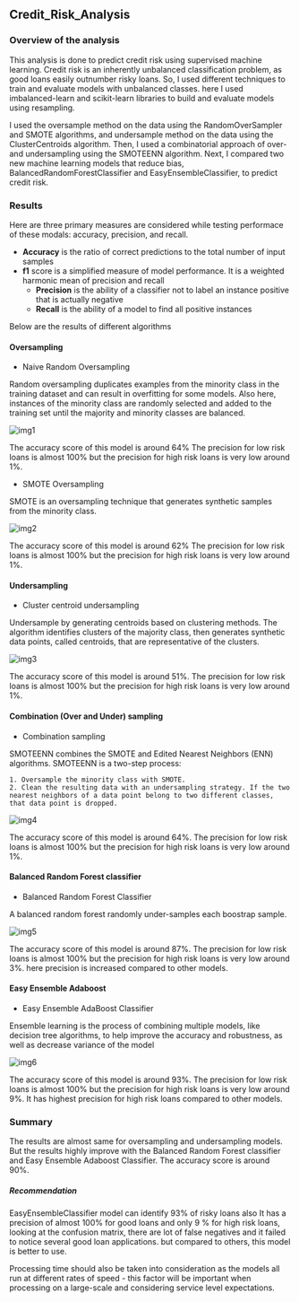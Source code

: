 ## Credit_Risk_Analysis

### Overview of the analysis
This analysis is done to predict credit risk using supervised machine learning. Credit risk is an inherently unbalanced classification problem, as good loans easily outnumber risky loans. So, I used different techniques to train and evaluate models with unbalanced classes. here I used imbalanced-learn and scikit-learn libraries to build and evaluate models using resampling. 

I used the oversample method on the data using the RandomOverSampler and SMOTE algorithms, and undersample method on the data using the ClusterCentroids algorithm. Then, I used a combinatorial approach of over- and undersampling using the SMOTEENN algorithm. Next, I compared two new machine learning models that reduce bias, BalancedRandomForestClassifier and EasyEnsembleClassifier, to predict credit risk. 

### Results

Here are three primary measures are considered while testing performace of these modals: accuracy, precision, and recall.

* **Accuracy** is the ratio of correct predictions to the total number of input samples
* **f1** score is a simplified measure of model performance. It is a weighted harmonic mean of precision and recall
	* **Precision** is the ability of a classifier not to label an instance positive that is actually negative
	* **Recall** is the ability of a model to find all positive instances

Below are the results of different algorithms

#### Oversampling

* Naive Random Oversampling

Random oversampling duplicates examples from the minority class in the training dataset and can result in overfitting for some models. Also here, instances of the minority class are randomly selected and added to the training set until the majority and minority classes are balanced.

![img1](https://github.com/nidhipandya/Credit_Risk_Analysis/blob/main/Resources/images/img1.PNG)

The accuracy score of this model is around 64%
The precision for low risk loans is almost 100% but the precision for high risk loans is very low around 1%.

* SMOTE Oversampling

SMOTE is an oversampling technique that generates synthetic samples from the minority class.

![img2](https://github.com/nidhipandya/Credit_Risk_Analysis/blob/main/Resources/images/img2.PNG)

The accuracy score of this model is around 62%
The precision for low risk loans is almost 100% but the precision for high risk loans is very low around 1%.

#### Undersampling

* Cluster centroid undersampling

Undersample by generating centroids based on clustering methods. The algorithm identifies clusters of the majority class, then generates synthetic data points, called centroids, that are representative of the clusters.

![img3](https://github.com/nidhipandya/Credit_Risk_Analysis/blob/main/Resources/images/img3.PNG)

The accuracy score of this model is around 51%.
The precision for low risk loans is almost 100% but the precision for high risk loans is very low around 1%.

#### Combination (Over and Under) sampling

* Combination sampling

SMOTEENN combines the SMOTE and Edited Nearest Neighbors (ENN) algorithms. SMOTEENN is a two-step process:

	1. Oversample the minority class with SMOTE.
	2. Clean the resulting data with an undersampling strategy. If the two nearest neighbors of a data point belong to two different classes, that data point is dropped.

![img4](https://github.com/nidhipandya/Credit_Risk_Analysis/blob/main/Resources/images/img4.PNG)

The accuracy score of this model is around 64%.
The precision for low risk loans is almost 100% but the precision for high risk loans is very low around 1%.

#### Balanced Random Forest classifier

* Balanced Random Forest Classifier

A balanced random forest randomly under-samples each boostrap sample.

![img5](https://github.com/nidhipandya/Credit_Risk_Analysis/blob/main/Resources/images/img5.PNG)

The accuracy score of this model is around 87%.
The precision for low risk loans is almost 100% but the precision for high risk loans is very low around 3%. here precision is increased compared to other models.

#### Easy Ensemble Adaboost 

* Easy Ensemble AdaBoost Classifier

Ensemble learning is the process of combining multiple models, like decision tree algorithms, to help improve the accuracy and robustness, as well as decrease variance of the model

![img6](https://github.com/nidhipandya/Credit_Risk_Analysis/blob/main/Resources/images/img6.PNG)

The accuracy score of this model is around 93%.
The precision for low risk loans is almost 100% but the precision for high risk loans is very low around 9%. It has highest precision for high risk loans compared to other models.

### Summary
The results are almost same for oversampling and undersampling models. But the results highly improve with the Balanced Random Forest classifier and Easy Ensemble Adaboost Classifier. The accuracy score is around 90%.

##### Recommendation
EasyEnsembleClassifier model can identify 93% of risky loans also It has a precision of almost 100% for good loans and only 9 % for high risk loans, looking at the confusion matrix, there are lot of false negatives and it failed to notice several good loan applications. but compared to others, this model is better to use.

Processing time should also be taken into consideration as the models all run at different rates of speed - this factor will be important when processing on a large-scale and considering service level expectations.
